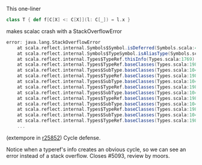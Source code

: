 This one-liner

```scala
class T { def f[C[X] <: C[X]](l: C[_]) = l.x }
```

makes scalac crash with a StackOverflowError

```scala
error: java.lang.StackOverflowError
	at scala.reflect.internal.Symbols$Symbol.isDeferred(Symbols.scala:45)
	at scala.reflect.internal.Symbols$TypeSymbol.isAliasType(Symbols.scala:2088)
	at scala.reflect.internal.Types$TypeRef.thisInfo(Types.scala:1769)
	at scala.reflect.internal.Types$TypeRef.baseClasses(Types.scala:1987)
	at scala.reflect.internal.Types$SubType.baseClasses(Types.scala:1041)
	at scala.reflect.internal.Types$TypeRef.baseClasses(Types.scala:1987)
	at scala.reflect.internal.Types$SubType.baseClasses(Types.scala:1041)
	at scala.reflect.internal.Types$TypeRef.baseClasses(Types.scala:1987)
	at scala.reflect.internal.Types$SubType.baseClasses(Types.scala:1041)
	at scala.reflect.internal.Types$TypeRef.baseClasses(Types.scala:1987)
	at scala.reflect.internal.Types$SubType.baseClasses(Types.scala:1041)
	at scala.reflect.internal.Types$TypeRef.baseClasses(Types.scala:1987)
	at scala.reflect.internal.Types$SubType.baseClasses(Types.scala:1041)
	at scala.reflect.internal.Types$TypeRef.baseClasses(Types.scala:1987)
    ...
```
(extempore in [r25852](https://codereview.scala-lang.org/fisheye/changelog/scala-svn?cs=25852)) Cycle defense.

Notice when a typeref's info creates an obvious cycle, so we can see an
error instead of a stack overflow.  Closes #5093, review by moors.
